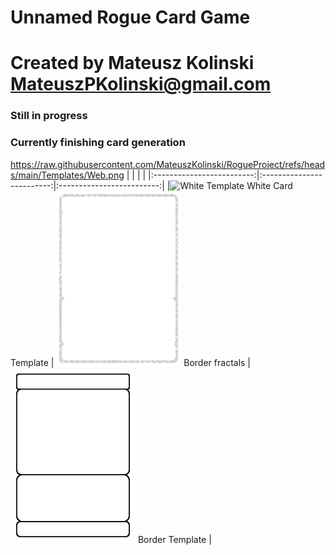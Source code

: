 # Unnamed Rogue Card Game
# Created by Mateusz Kolinski MateuszPKolinski@gmail.com

### Still in progress
### Currently finishing card generation
https://raw.githubusercontent.com/MateuszKolinski/RogueProject/refs/heads/main/Templates/Web.png
| | | |
|:-------------------------:|:-------------------------:|:-------------------------:|
|<img width="200" height="280" alt="White Template" src="[https://user-images.githubusercontent.com/297678/29892310-03e92256-8d83-11e7-9b58-986dcb6f702e.png](https://raw.githubusercontent.com/MateuszKolinski/RogueProject/refs/heads/main/Templates/WhiteTemplate.png)">  White Card Template |  <img width="200" height="280" alt="Sparks image" src="https://raw.githubusercontent.com/MateuszKolinski/RogueProject/refs/heads/main/Templates/Web.png"> Border fractals | <img width="200" height="280" alt="Border Template" src="https://github.com/MateuszKolinski/RogueProject/blob/main/Templates/InnerBorderTemplate.png?raw=true"> Border Template |


